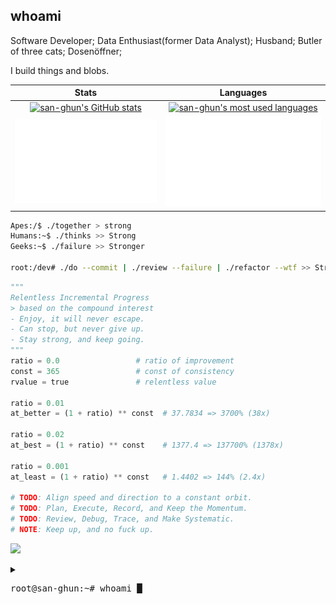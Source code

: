 ## whoami

Software Developer; Data Enthusiast(former Data Analyst); Husband; Butler of three cats; Dosenöffner;
<!--
- A geek who loves to observe and conduct thought experiments.
- A person who likes to dig complex, make simple, and execute.
- An engineer who commits, reviews failure, refactors wtf, and Be Stronger.

Apes, together, strong
Human, lots of gunz, stronger
Devs, test failure, even Stronger
Geek, config failure, even More Stronger
-->
I build things and blobs.

| Stats | Languages |
|:-:|:-:|
| [![san-ghun's GitHub stats](https://github-readme-stats.vercel.app/api?username=san-ghun&count_private=true&show_icons=true&hide=issues&hide_border=true&theme=dark)](https://github.com/san-ghun?tab=repositories) | [![san-ghun's most used languages](https://github-readme-stats.vercel.app/api/top-langs/?username=san-ghun&layout=compact&hide_border=true&theme=dark)](https://github.com/san-ghun?tab=repositories) |
| <img src="https://github.com/san-ghun/github-stats/blob/master/generated/overview.svg#gh-dark-mode-only" /> | <img src="https://github.com/san-ghun/github-stats/blob/master/generated/languages.svg#gh-dark-mode-only" /> |
<!--
| [![sanghupa's 42 stats](https://badge.mediaplus.ma/darkblue/sanghupa?1337Badge=off&UM6P=off)](https://github.com/oakoudad/badge42) | [![@san-ghun Astro contributions](https://astro.badg.es/v2/contributor/san-ghun.svg)](https://astro.badg.es/contributor/san-ghun/) |
|:-:|:-:|
-->
```sh
Apes:/$ ./together > strong
Humans:~$ ./thinks >> Strong
Geeks:~$ ./failure >> Stronger

root:/dev# ./do --commit | ./review --failure | ./refactor --wtf >> Stronger
```

```python
"""
Relentless Incremental Progress
> based on the compound interest
- Enjoy, it will never escape.
- Can stop, but never give up.
- Stay strong, and keep going.
"""
ratio = 0.0                 # ratio of improvement
const = 365                 # const of consistency
rvalue = true               # relentless value

ratio = 0.01
at_better = (1 + ratio) ** const  # 37.7834 => 3700% (38x)

ratio = 0.02
at_best = (1 + ratio) ** const    # 1377.4 => 137700% (1378x)

ratio = 0.001
at_least = (1 + ratio) ** const   # 1.4402 => 144% (2.4x)

# TODO: Align speed and direction to a constant orbit.
# TODO: Plan, Execute, Record, and Keep the Momentum.
# TODO: Review, Debug, Trace, and Make Systematic.
# NOTE: Keep up, and no fuck up.
```

![](https://gh-hits.nomadcoders.workers.dev/view?username=san-ghun&cache)

<details>
 <summary><pre>root@san-ghun:~# whoami █</pre></summary>

<pre>
<!-- root@san-ghun:~# whoami -->

───│ Hey, Devs and Geeks. ├─────▰▰▰

┌──┤ WHOAMI ├─────────▰▰▰
│
├─▣ A Programmer (who cannot make a living with code, yet?)
├─▣ Like to dig into complex problems, make those simple, and find executable yet more efficient solutions.
├─▣ Interested in Building tools for own usage, with Machine Learning & Web Scraping & CLI & API.
├─▣ Looking to Collaborate on Building Fun & Useful & Meaningful Things
├─▣ Currently, ...
│ ├─◈ enrolled at <a href="https://42berlin.de/">42 Berlin</a>, where I'm having fun messing with pointers in C.
│ ├─◈ working on Building CLI apps and tools using Python & Deno & Go(golang).
│ └─◈ setting up my HomeLab with my old friends ... (those cannot run macOS anymore)
│   └─◈ an old mid-2010 21.5 iMac running Ubuntu 24.04 LTS
│   └─◈ an old 2014 Mac mini running Proxmox
│
├─▣ A geek who loves to observe and conduct thought experiments.
│
└───────────────────────────────▰▰▰

┌──┤ SKILLS ├───────▰▰▰
│
├─▣ <b>Programming Language</b>:
│ └─◈ C, C++, Swift, Go (Golang), Python, JavaScript, TypeScript
├─▣ <b>Web Technology</b>:
│ └─◈ HTML, CSS, React, Node.js, Deno, Socket.IO, Astro
├─▣ <b>Database</b>:
│ └─◈ MySQL, PostgreSQL, MongoDB, SQLite
├─▣ <b>Platform</b>:
│ └─◈ GitHub, AWS, CloudFlare, Fly.io, Apple Developer
├─▣ <b>Terminal</b>:
│ └─◈ zsh, nvim, tmux, make, gdb
├─▣ <b>Tool</b>:
│ └─◈ Git, Docker, VSCode, XCode, Warp, n8n
├─▣ <b>AI tool</b>:
│ └─◈ ChatGPT, Claude, Perplexity, Liner, Cursor
│
├─▣ Speak German, English Better, Korean Best.
│
└───────────────────────────────▰▰▰

┌──┤ PUBLISHED PROJECTS ├───────▰▰▰
│
├─◈ <a href="https://github.com/san-ghun/astro-pico/">AstroPico</a>, Minimal Astro Theme
├─◈ <a href="https://github.com/san-ghun/Home-Poker-Table/">Home Poker Table</a>, Chip Calculator for iOS
├─◈ <a href="https://github.com/san-ghun/JustThree/">Just Three</a>, Focused To-Do app for iOS
│
└───────────────────────────────▰▰▰
<!--
┌──┤ 42 PROJECTS ├───────▰▰▰
│
├─◈ <a href="https://github.com/san-ghun">Piscine 2022</a>
├─◈ <a href="https://github.com/san-ghun">libft</a>
├─◈ <a href="https://github.com/san-ghun">get_next_line</a>
├─◈ <a href="https://github.com/san-ghun">ft_printf</a>
├─◈ <a href="https://github.com/san-ghun">Born2beRoot</a>
├─◈ <a href="https://github.com/san-ghun">minitalk</a>
├─◈ <a href="https://github.com/san-ghun">so_long</a>
├─◈ <a href="https://github.com/san-ghun">push_swap</a>
├─◈ <a href="https://github.com/san-ghun">Philosophers</a>
├─◈ <a href="https://github.com/san-ghun">minishell</a>
├─◈ <a href="https://github.com/san-ghun">miniRT</a>
├─◈ <a href="https://github.com/san-ghun">CPP_Modules</a>
├─◈ <a href="https://github.com/san-ghun">Webserv</a>
├─◈ <a href="https://github.com/san-ghun">ft_transcendence</a>
│
└───────────────────────────────▰▰▰
 -->
┌──┤ SOCIAL ├─────────▰▰▰
│
├─◈ <a href="https://www.linkedin.com/in/san-ghun">LinkedIn</a>
├─◈ <a href="https://x.com/microblobdotdev">Twitter|X</a>
│
└───────────────────────────────▰▰▰
<!--
┌──┤ COMMUNITY ├─────────▰▰▰
│
├─◈ If you need any help please join our community.
├─◈ <a href="https://discord.gg/">Discord Server</a>
│
└───────────────────────────────▰▰▰-->
root@san-ghun:~# █
</pre>

</details>
